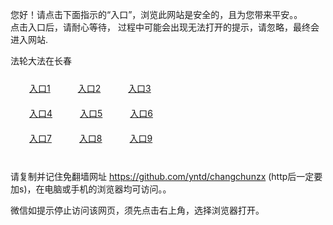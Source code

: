 您好！请点击下面指示的“入口”，浏览此网站是安全的，且为您带来平安。。 <br/>
点击入口后，请耐心等待， 过程中可能会出现无法打开的提示，请忽略，最终会进入网站. </br>

法轮大法在长春<br/>
<div style="padding:10px"><a style="margin:20px" target="_blank" href="https://d22gztij6jrk9p.cloudfront.net/2Qpsp?nxqshav" id="ccLink1" rel="nofollow">入口1</a> <a target="_blank" style="margin:20px" href="https://d20cfm1pxhxce7.cloudfront.net/2Qpsp?aampwprm" id="ccLink2" rel="nofollow">入口2</a> <a style="margin:20px" target="_blank" href="https://d289jw1b3oxv9t.cloudfront.net/2Qpsp?tyndx" id="ccLink3" rel="nofollow">入口3</a></div>

<div style="padding:10px" ><a style="margin:20px" target="_blank" href="https://d22gztij6jrk9p.cloudfront.net/2Qpsp?nxqshav" id="ccLink4" rel="nofollow">入口4</a> <a style="margin:20px" href="https://d20cfm1pxhxce7.cloudfront.net/2Qpsp?aampwprm" target="_blank" id="ccLink5" rel="nofollow">入口5</a> <a style="margin:20px" href="https://d289jw1b3oxv9t.cloudfront.net/2Qpsp?tyndx" target="_blank" id="ccLink6" rel="nofollow">入口6</a></div>

<div style="padding:10px"><a style="margin:20px" target="_blank" href="https://d22gztij6jrk9p.cloudfront.net/2Qpsp?nxqshav" id="ccLink7" rel="nofollow">入口7</a> <a style="margin:20px" href="https://d20cfm1pxhxce7.cloudfront.net/2Qpsp?aampwprm" target="_blank" id="ccLink8" rel="nofollow">入口8</a> <a style="margin:20px" target="_blank" href="https://d289jw1b3oxv9t.cloudfront.net/2Qpsp?tyndx" id="ccLink9" rel="nofollow">入口9</a></div>

<br/>



请复制并记住免翻墙网址 https://github.com/yntd/changchunzx (http后一定要加s)，在电脑或手机的浏览器均可访问。。<br/>

微信如提示停止访问该网页，须先点击右上角，选择浏览器打开。
